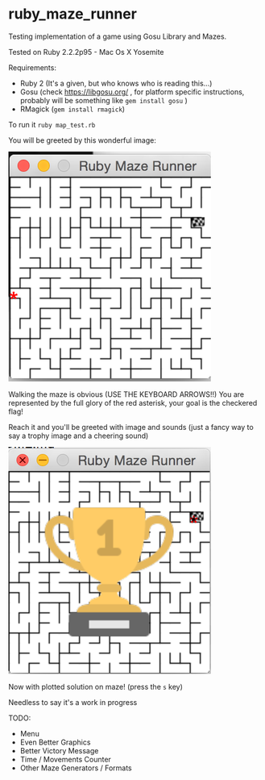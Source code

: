 # ruby_maze_runner
Testing implementation of a game using Gosu Library and Mazes.

Tested on Ruby 2.2.2p95 - Mac Os X Yosemite

Requirements:
+ Ruby 2 (It's a given, but who knows who is reading this...)
+ Gosu (check https://libgosu.org/ , for platform specific instructions, probably will be something like `gem install gosu` )
+ RMagick (`gem install rmagick`)

To run it `ruby map_test.rb`

You will be greeted by this wonderful image:

![game_screenshot](https://raw.githubusercontent.com/nayadd/ruby_maze_runner/master/game_screenshot.png)


Walking the maze is obvious (USE THE KEYBOARD ARROWS!!)
You are represented by the full glory of the red asterisk, your goal is the checkered flag!

Reach it and you'll be greeted with image and sounds (just a fancy way to say a trophy image and a cheering sound)


![victory_screenshot](https://raw.githubusercontent.com/nayadd/ruby_maze_runner/master/victory_screenshot.png)

Now with plotted solution on maze! (press the `s` key)

Needless to say it's a work in progress

TODO:
+ Menu
+ Even Better Graphics
+ Better Victory Message
+ Time / Movements Counter
+ Other Maze Generators / Formats
